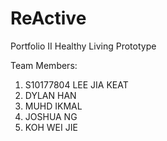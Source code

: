 # ReActive

Portfolio II
Healthy Living Prototype

Team Members:
1. S10177804 LEE JIA KEAT
2. DYLAN HAN
3. MUHD IKMAL
4. JOSHUA NG
5. KOH WEI JIE
